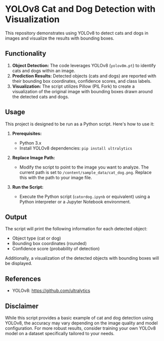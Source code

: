# YOLOv8 Cat and Dog Detection with Visualization

This repository demonstrates using YOLOv8 to detect cats and dogs in images and visualize the results with bounding boxes.

## Functionality

1. **Object Detection:** The code leverages YOLOv8 (`yolov8m.pt`) to identify cats and dogs within an image.
2. **Prediction Results:** Detected objects (cats and dogs) are reported with their bounding box coordinates, confidence scores, and class labels.
3. **Visualization:** The script utilizes Pillow (PIL Fork) to create a visualization of the original image with bounding boxes drawn around the detected cats and dogs.

## Usage

This project is designed to be run as a Python script. Here's how to use it:

1. **Prerequisites:**
   - Python 3.x
   - Install YOLOv8 dependencies: `pip install ultralytics`

2. **Replace Image Path:**
   - Modify the script to point to the image you want to analyze. The current path is set to `/content/sample_data/cat_dog.png`. Replace this with the path to your image file.

3. **Run the Script:**
   - Execute the Python script (`catordog.ipynb` or equivalent) using a Python interpreter or a Jupyter Notebook environment.

## Output

The script will print the following information for each detected object:

- Object type (cat or dog)
- Bounding box coordinates (rounded)
- Confidence score (probability of detection)

Additionally, a visualization of the detected objects with bounding boxes will be displayed.

## References

- YOLOv8: https://github.com/ultralytics

## Disclaimer

While this script provides a basic example of cat and dog detection using YOLOv8, the accuracy may vary depending on the image quality and model configuration. For more robust results, consider training your own YOLOv8 model on a dataset specifically tailored to your needs.
